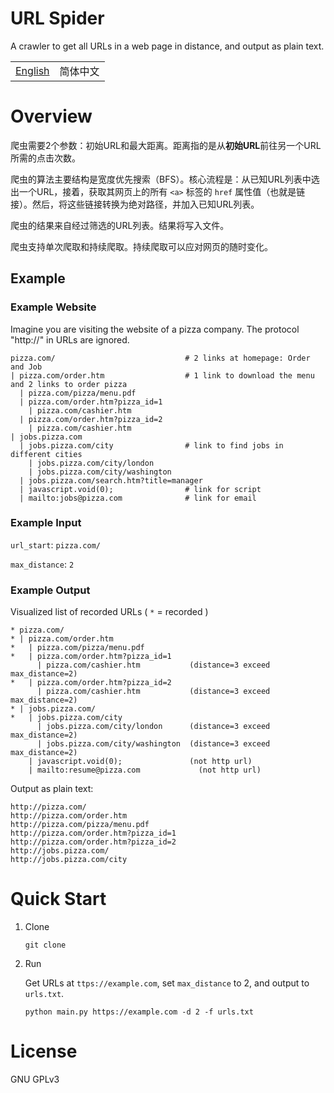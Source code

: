 # URL Spider

A crawler to get all URLs in a web page in distance, and output as plain text.

| | |
|-|-|
| [English](README.md) | 简体中文 |

# Overview

爬虫需要2个参数：初始URL和最大距离。距离指的是从**初始URL**前往另一个URL所需的点击次数。

爬虫的算法主要结构是宽度优先搜索（BFS）。核心流程是：从已知URL列表中选出一个URL，接着，获取其网页上的所有 `<a>` 标签的 `href` 属性值（也就是链接）。然后，将这些链接转换为绝对路径，并加入已知URL列表。

爬虫的结果来自经过筛选的URL列表。结果将写入文件。

爬虫支持单次爬取和持续爬取。持续爬取可以应对网页的随时变化。

## Example

### Example Website

Imagine you are visiting the website of a pizza company. The protocol "http://" in URLs are ignored. 

```
pizza.com/                             # 2 links at homepage: Order and Job
| pizza.com/order.htm                  # 1 link to download the menu and 2 links to order pizza
  | pizza.com/pizza/menu.pdf
  | pizza.com/order.htm?pizza_id=1
    | pizza.com/cashier.htm
  | pizza.com/order.htm?pizza_id=2
    | pizza.com/cashier.htm
| jobs.pizza.com
  | jobs.pizza.com/city                # link to find jobs in different cities
    | jobs.pizza.com/city/london
    | jobs.pizza.com/city/washington
  | jobs.pizza.com/search.htm?title=manager
  | javascript.void(0);                # link for script
  | mailto:jobs@pizza.com              # link for email
```

### Example Input

`url_start`: `pizza.com/`

`max_distance`: `2`

### Example Output

Visualized list of recorded URLs ( `*` = recorded )

```
* pizza.com/
* | pizza.com/order.htm
*   | pizza.com/pizza/menu.pdf
*   | pizza.com/order.htm?pizza_id=1
      | pizza.com/cashier.htm           (distance=3 exceed max_distance=2)
*   | pizza.com/order.htm?pizza_id=2
      | pizza.com/cashier.htm           (distance=3 exceed max_distance=2)
* | jobs.pizza.com/
*   | jobs.pizza.com/city
      | jobs.pizza.com/city/london      (distance=3 exceed max_distance=2)
      | jobs.pizza.com/city/washington  (distance=3 exceed max_distance=2)
    | javascript.void(0);               (not http url)
    | mailto:resume@pizza.com             (not http url)
```

Output as plain text:

```
http://pizza.com/
http://pizza.com/order.htm
http://pizza.com/pizza/menu.pdf
http://pizza.com/order.htm?pizza_id=1
http://pizza.com/order.htm?pizza_id=2
http://jobs.pizza.com/
http://jobs.pizza.com/city
```


# Quick Start

1.  Clone
    
    ```
    git clone 
    ```

2.  Run

    Get URLs at `ttps://example.com`, set `max_distance` to 2, and output to `urls.txt`.
    
    ```
    python main.py https://example.com -d 2 -f urls.txt
    ```

# License

GNU GPLv3

